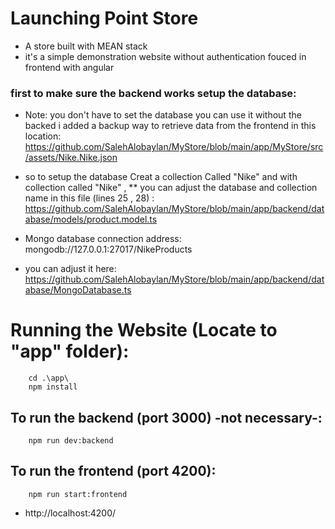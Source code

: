 # Launching Point Store
- A store built with MEAN stack
- it's a simple demonstration website without authentication fouced in frontend with angular

### first to make sure the backend works setup the database:

* Note: you don't have to set the database you can use it without the backed i added a backup way to retrieve data from the frontend in this location:  https://github.com/SalehAlobaylan/MyStore/blob/main/app/MyStore/src/assets/Nike.Nike.json

* so to setup the database Creat a collection Called "Nike" and with collection called "Nike" ,
** you can adjust the database and collection name in this file (lines 25 , 28) : https://github.com/SalehAlobaylan/MyStore/blob/main/app/backend/database/models/product.model.ts
* Mongo database connection address:
        mongodb://127.0.0.1:27017/NikeProducts
* you can adjust it here: https://github.com/SalehAlobaylan/MyStore/blob/main/app/backend/database/MongoDatabase.ts

# Running the Website (Locate to "app" folder):
        cd .\app\
        npm install
## To run the backend (port 3000) -not necessary-:
        npm run dev:backend
## To run the frontend (port 4200):
        npm run start:frontend
- http://localhost:4200/
